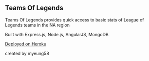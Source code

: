 ## Teams Of Legends

Teams Of Legends provides quick access to basic stats of League of Legends teams in the NA region

Built with Express.js, Node.js, AngularJS, MongoDB

[Deployed on Heroku](https://teams-of-legends.herokuapp.com/)

created by myeung58
